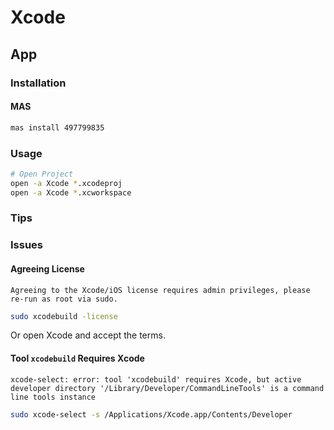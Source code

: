 # Xcode

## App

### Installation

#### MAS

```sh
mas install 497799835
```

### Usage

```sh
# Open Project
open -a Xcode *.xcodeproj
open -a Xcode *.xcworkspace
```

### Tips

<!-- ####

1. Start Xcode
2. Select Xcode > Preferences...
3. Select Accounts
3. Add Apple ID... -->

<!-- ####

1. Open Keychain Access
2. Select Keychain Access -> Certificate Assistant -> Request a Certificate From a Certificate Authority...
3.

https://ioscodesigning.com/generating-code-signing-files/ -->

<!-- #### iOS Development Certificate

```sh
open ios/Runner.xcworkspace
``` -->

### Issues

#### Agreeing License

```log
Agreeing to the Xcode/iOS license requires admin privileges, please re-run as root via sudo.
```

```sh
sudo xcodebuild -license
```

Or open Xcode and accept the terms.

#### Tool `xcodebuild` Requires Xcode

```log
xcode-select: error: tool 'xcodebuild' requires Xcode, but active developer directory '/Library/Developer/CommandLineTools' is a command line tools instance
```

```sh
sudo xcode-select -s /Applications/Xcode.app/Contents/Developer
```
